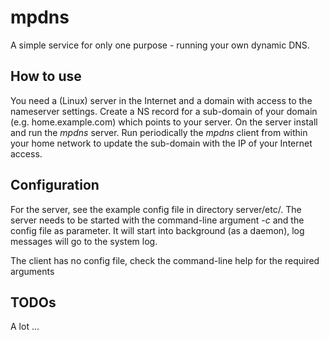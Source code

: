 # mpdns

A simple service for only one purpose - running your own dynamic DNS.

## How to use
You need a (Linux) server in the Internet and a domain with access to the
nameserver settings. Create a NS record for a sub-domain of your domain
(e.g. home.example.com) which points to your server. On the server install
and run the *mpdns* server. Run periodically the *mpdns* client from within
your home network to update the sub-domain with the IP of your Internet
access.

## Configuration
For the server, see the example config file in directory server/etc/. The server
needs to be started with the command-line argument *-c* and the config file as
parameter. It will start into background (as a daemon), log messages will go
to the system log.

The client has no config file, check the command-line help for the required
arguments

## TODOs
A lot ...

